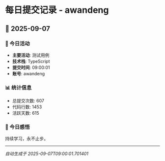 # 每日提交记录 - awandeng

## 📅 2025-09-07

### 🎯 今日活动
- **主要活动**: 测试用例
- **技术栈**: TypeScript
- **提交时间**: 09:00:01
- **账号**: awandeng

### 📊 统计信息
- 总提交次数: 607
- 代码行数: 1453
- 活跃天数: 615

### 💭 今日感悟
持续学习，永不止步。

---
*自动生成于 2025-09-07T09:00:01.701401*
